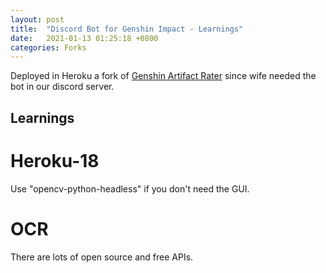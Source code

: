 ```yaml
---
layout: post
title:  "Discord Bot for Genshin Impact - Learnings"
date:   2021-01-13 01:25:18 +0800
categories: Forks
---
```


Deployed in Heroku a fork of [Genshin Artifact Rater][genshin-artifact-rater] since wife needed the bot in our discord server.

## Learnings

# Heroku-18
Use "opencv-python-headless" if you don't need the GUI.

# OCR
There are lots of open source and free APIs.

[genshin-artifact-rater]: https://github.com/shrubin/Genshin-Artifact-Rater
